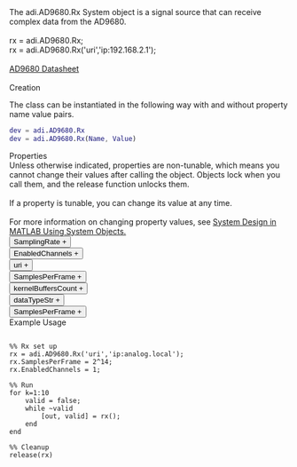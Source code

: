 

<!-- <div class="sysobj_h1">adi.AD9680.Rx</div> -->

<!-- <div class="sysobj_top_desc">
Receive data from Analog Devices AD9361 transceiver
</div> -->

<!-- <div class="sysobj_desc_title">Description</div> -->

<div class="sysobj_desc_txt">
<span>
    The adi.AD9680.Rx System object is a signal source that can receive<br>    complex data from the AD9680.<br> <br>    rx = adi.AD9680.Rx;<br>    rx = adi.AD9680.Rx('uri','ip:192.168.2.1');<br> <br>    <a href="http://www.analog.com/media/en/technical-documentation/data-sheets/AD9680.pdf">AD9680 Datasheet</a><br> <br>
</span>

</div>

<div class="sysobj_desc_title">Creation</div>

The class can be instantiated in the following way with and without property name value pairs.

```matlab
dev = adi.AD9680.Rx
dev = adi.AD9680.Rx(Name, Value)
```

<div class="sysobj_desc_title">Properties</div>

<div class="sysobj_desc_txt">
<span>
Unless otherwise indicated, properties are non-tunable, which means you cannot change their values after calling the object. Objects lock when you call them, and the release function unlocks them.
<br><br>
If a property is tunable, you can change its value at any time.
<br><br>
For more information on changing property values, see <a href="https://www.mathworks.com/help/matlab/matlab_prog/system-design-in-matlab-using-system-objects.html">System Design in MATLAB Using System Objects.</a>
</span>
</div>
<div class="property">
  <button type="button" onclick="collapse('SamplingRate')" class="collapsible-property collapsible-property-SamplingRate">SamplingRate <span style="text-align:right" class="plus-SamplingRate">+</span></button>
  <div class="content content-SamplingRate" style="display: none;">
    <p style="padding: 0px;">Baseband sampling rate in Hz, specified as a scalar in samples per second. This value is constant</p>
  </div>
  </div>
<div class="property">
  <button type="button" onclick="collapse('EnabledChannels')" class="collapsible-property collapsible-property-EnabledChannels">EnabledChannels <span style="text-align:right" class="plus-EnabledChannels">+</span></button>
  <div class="content content-EnabledChannels" style="display: none;">
    <p style="padding: 0px;">Indexs of channels to be enabled. Input should be a [1xN] vector with the indexes of channels to be enabled. Order is irrelevant</p>
  </div>
  </div>
<div class="property">
  <button type="button" onclick="collapse('uri')" class="collapsible-property collapsible-property-uri">uri <span style="text-align:right" class="plus-uri">+</span></button>
  <div class="content content-uri" style="display: none;">
    <p style="padding: 0px;">Hostname or IP address of remote libIIO deviceHelp for adi.AD9680.Rx/uri is inherited from superclass matlabshared.libiio.base</p>
  </div>
  </div>
<div class="property">
  <button type="button" onclick="collapse('SamplesPerFrame')" class="collapsible-property collapsible-property-SamplesPerFrame">SamplesPerFrame <span style="text-align:right" class="plus-SamplesPerFrame">+</span></button>
  <div class="content content-SamplesPerFrame" style="display: none;">
    <p style="padding: 0px;">Number of samples per frame, specified as an even positive integer from 2 to 16,777,216. Using values less than 3660 can yield poor performance.Help for adi.AD9680.Rx/SamplesPerFrame is inherited from superclass adi.AD9680.Base</p>
  </div>
  </div>
<div class="property">
  <button type="button" onclick="collapse('kernelBuffersCount')" class="collapsible-property collapsible-property-kernelBuffersCount">kernelBuffersCount <span style="text-align:right" class="plus-kernelBuffersCount">+</span></button>
  <div class="content content-kernelBuffersCount" style="display: none;">
    <p style="padding: 0px;">The number of buffers allocated in the kernel for data transfersHelp for adi.AD9680.Rx/kernelBuffersCount is inherited from superclass matlabshared.libiio.base</p>
  </div>
  </div>
<div class="property">
  <button type="button" onclick="collapse('dataTypeStr')" class="collapsible-property collapsible-property-dataTypeStr">dataTypeStr <span style="text-align:right" class="plus-dataTypeStr">+</span></button>
  <div class="content content-dataTypeStr" style="display: none;">
    <p style="padding: 0px;">A String Representing the data typeHelp for adi.AD9680.Rx/dataTypeStr is inherited from superclass matlabshared.libiio.base</p>
  </div>
  </div>
<div class="property">
  <button type="button" onclick="collapse('SamplesPerFrame')" class="collapsible-property collapsible-property-SamplesPerFrame">SamplesPerFrame <span style="text-align:right" class="plus-SamplesPerFrame">+</span></button>
  <div class="content content-SamplesPerFrame" style="display: none;">
    <p style="padding: 0px;">Number of samples per frame, specified as an even positive integer from 2 to 16,777,216. Using values less than 3660 can yield poor performance.Help for adi.AD9680.Rx/SamplesPerFrame is inherited from superclass adi.AD9680.Base</p>
  </div>
  </div>

<div class="sysobj_desc_title">Example Usage</div>

```

%% Rx set up
rx = adi.AD9680.Rx('uri','ip:analog.local');
rx.SamplesPerFrame = 2^14;
rx.EnabledChannels = 1;

%% Run
for k=1:10
    valid = false;
    while ~valid
        [out, valid] = rx();
    end
end

%% Cleanup
release(rx)

```